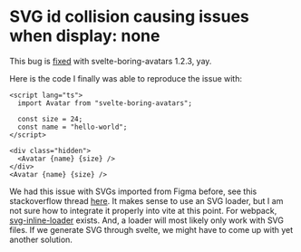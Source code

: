 <!--
SPDX-FileCopyrightText: 2024 JWP Consulting GK

SPDX-License-Identifier: AGPL-3.0-or-later
-->

# SVG id collision causing issues when display: none

This bug is [fixed](https://github.com/paolotiu/svelte-boring-avatars/issues/1)
with svelte-boring-avatars 1.2.3, yay.

Here is the code I finally was able to reproduce the issue with:

```svelte
<script lang="ts">
  import Avatar from "svelte-boring-avatars";

  const size = 24;
  const name = "hello-world";
</script>

<div class="hidden">
  <Avatar {name} {size} />
</div>
<Avatar {name} {size} />
```

We had this issue with SVGs imported from Figma before, see this stackoverflow
thread
[here](https://stackoverflow.com/questions/72871578/visibility-hidden-svg-sibling-side-effect).
It makes sense to use an SVG loader, but I am not sure how to integrate it
properly into vite at this point. For webpack,
[svg-inline-loader](https://www.npmjs.com/package/svg-inline-loader) exists.
And, a loader will most likely only work with SVG files. If we generate SVG
through svelte, we might have to come up with yet another solution.
